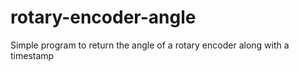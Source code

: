 # rotary-encoder-angle
 Simple program to return the angle of a rotary encoder along with a timestamp
